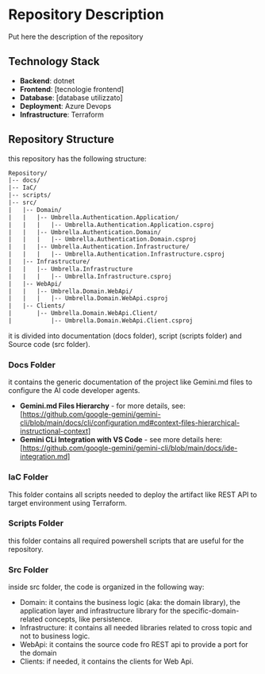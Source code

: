 # Repository Description

Put here the description of the repository

## Technology Stack

- **Backend**: dotnet
- **Frontend**: [tecnologie frontend]  
- **Database**: [database utilizzato]
- **Deployment**: Azure Devops
- **Infrastructure**: Terraform

## Repository Structure

this repository has the following structure:

```txt
Repository/
|-- docs/
|-- IaC/
|-- scripts/
|-- src/
|   |-- Domain/
|   |   |-- Umbrella.Authentication.Application/
|   |   |   |-- Umbrella.Authentication.Application.csproj
|   |   |-- Umbrella.Authentication.Domain/
|   |   |   |-- Umbrella.Authentication.Domain.csproj
|   |   |-- Umbrella.Authentication.Infrastructure/
|   |   |   |-- Umbrella.Authentication.Infrastructure.csproj
|   |-- Infrastructure/
|   |   |-- Umbrella.Infrastructure
|   |   |   |-- Umbrella.Infrastructure.csproj
|   |-- WebApi/
|   |   |-- Umbrella.Domain.WebApi/
|   |   |   |-- Umbrella.Domain.WebApi.csproj
|   |-- Clients/
|       |-- Umbrella.Domain.WebApi.Client/
|           |-- Umbrella.Domain.WebApi.Client.csproj
```

it is divided into documentation (docs folder), script (scripts folder) and Source code (src folder).

### Docs Folder

it contains the generic documentation of the project like Gemini.md files to configure the AI code developer agents.

- **Gemini.md Files Hierarchy** - for more details, see:  [https://github.com/google-gemini/gemini-cli/blob/main/docs/cli/configuration.md#context-files-hierarchical-instructional-context]
- **Gemini CLi Integration with VS Code** - see more details here:  [https://github.com/google-gemini/gemini-cli/blob/main/docs/ide-integration.md]

### IaC Folder

This folder contains all scripts needed to deploy the artifact like REST API to target environment using Terraform.

### Scripts Folder

this folder contains all required powershell scripts that are useful for the repository.

### Src Folder

inside src folder, the code is organized in the following way:

- Domain: it contains the business logic (aka: the domain library), the application layer and infrastructure library for the specific-domain-related concepts, like persistence.
- Infrastructure: it contains all needed libraries related to cross topic and not to business logic.
- WebApi: it contains the source code fro REST api to provide a port for the domain
- Clients: if needed, it contains the clients for Web Api.